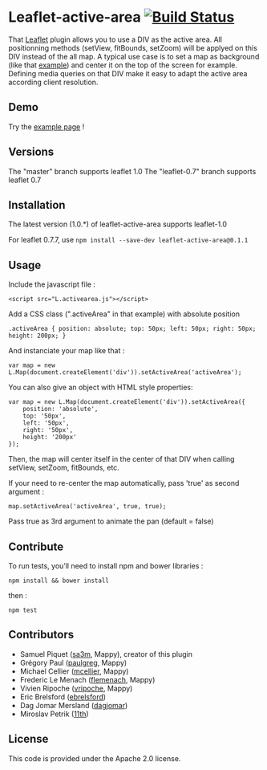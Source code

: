 Leaflet-active-area [![Build Status](https://travis-ci.org/Mappy/Leaflet-active-area.svg?branch=master)](https://travis-ci.org/Mappy/Leaflet-active-area)
===============

That [Leaflet](http://leafletjs.com) plugin allows you to use a DIV as the active area.
All positionning methods (setView, fitBounds, setZoom) will be applyed on this DIV instead of the all map.
A typical use case is to set a map as background (like that [example](http://mappy.github.io/Leaflet-active-area/examples/index.html)) and center it on the top of the screen for example.
Defining media queries on that DIV make it easy to adapt the active area according client resolution.

## Demo

Try the [example page](http://mappy.github.io/Leaflet-active-area/examples/index.html) !

## Versions

The "master" branch supports leaflet 1.0
The "leaflet-0.7" branch supports leaflet 0.7

## Installation

The latest version (1.0.*) of leaflet-active-area supports leaflet-1.0

For leaflet 0.7.7, use `npm install --save-dev leaflet-active-area@0.1.1`

## Usage

Include the javascript file :

    <script src="L.activearea.js"></script>

Add a CSS class (".activeArea" in that example) with absolute position

    .activeArea { position: absolute; top: 50px; left: 50px; right: 50px; height: 200px; }

And instanciate your map like that :

    var map = new L.Map(document.createElement('div')).setActiveArea('activeArea');

You can also give an object with HTML style properties:

    var map = new L.Map(document.createElement('div')).setActiveArea({
        position: 'absolute',
        top: '50px',
        left: '50px',
        right: '50px',
        height: '200px'
    });

Then, the map will center itself in the center of that DIV when calling setView, setZoom, fitBounds, etc.

If your need to re-center the map automatically, pass 'true' as second argument :

    map.setActiveArea('activeArea', true, true);

Pass true as 3rd argument to animate the pan (default = false)


## Contribute

To run tests, you’ll need to install npm and bower libraries :

`npm install && bower install`

then :

`npm test`

## Contributors

- Samuel Piquet ([sa3m](https://github.com/sa3m), Mappy), creator of this plugin
- Grégory Paul ([paulgreg](https://github.com/paulgreg), Mappy)
- Michael Cellier ([mcellier](https://github.com/mcellier), Mappy)
- Frederic Le Menach ([flemenach](https://github.com/flemenach), Mappy)
- Vivien Ripoche ([vripoche](https://github.com/vripoche), Mappy)
- Eric Brelsford ([ebrelsford](https://github.com/ebrelsford))
- Dag Jomar Mersland ([dagjomar](https://github.com/dagjomar))
- Miroslav Petrik ([11th](https://github.com/11th))

## License

This code is provided under the Apache 2.0 license.
